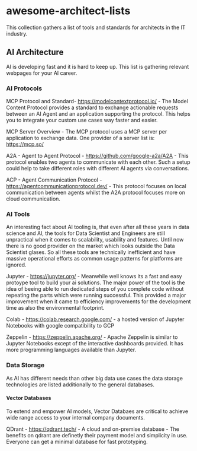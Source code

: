 # awesome-architect-lists

This collection gathers a list of tools and standards for architects in the IT industry.

## AI Architecture

AI is developing fast and it is hard to keep up. This list is gathering relevant webpages for your AI career.


### AI Protocols


MCP Protocol and Standard- https://modelcontextprotocol.io/ - The Model Content Protocol provides a standard to exchange actionable requests between an AI Agent and an application supporting the protocol. This helps you to integrate your custom use cases way faster and easier.

MCP Server Overview - The MCP protocol uses a MCP server per application to exchange data. One provider of a server list is: https://mcp.so/

A2A - Agent to Agent Protocol - https://github.com/google-a2a/A2A - This protocol enables two agents to communicate with each other. Such a setup could help to take different roles with different AI agents via conversations. 

ACP - Agent Communication Protocol - https://agentcommunicationprotocol.dev/ - This protocol focuses on local communication between agents whilst the A2A protocol focuses more on cloud communication. 

### AI Tools

An interesting fact about AI tooling is, that even after all these years in data science and AI, the tools for Data Scientist and Engineers are still unpractical when it comes to scalability, usability and features. Until now there is no good provider on the market which looks outside the Data Scientist glases. So all these tools are technically inefficient and have massive operational efforts as common usage patterns for platforms are ignored.

Jupyter - https://jupyter.org/ - Meanwhile well knows its a fast and easy protoype tool to build your ai solutions. The major power of the tool is the idea of beeing able to run dedicated steps of you complete code without repeating the parts which were running successful. This provided a major improvement when it came to efficiency improvements for the development time as also the environmental footprint.

Colab - https://colab.research.google.com/ - a hosted version of Jupyter Notebooks with google compatibility to GCP

Zeppelin - https://zeppelin.apache.org/ - Apache Zeppelin is similar to Jupyter Notebooks except of the interactive dashboards provided. It has more programming languages available than Jupyter.

### Data Storage

As AI has different needs than other big data use cases the data storage technologies are listed additionally to the general databases.


#### Vector Databases
To extend and empower AI models, Vector Databaes are critical to achieve wide range access to your internal company documents.

QDrant - https://qdrant.tech/ - A cloud and on-premise database - The benefits on qdrant are definetly their payment model and simplicity in use. Everyone can get a minimal database for fast prototyping.




